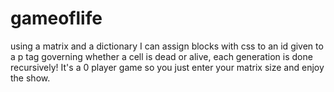 # gameoflife

using a matrix and a dictionary I can assign blocks with css to an id given to a p tag governing whether a cell is dead or alive, each generation is done 
recursively! It's a 0 player game so you just enter your matrix size and enjoy the show.
